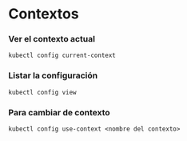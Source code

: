 # Contextos

### Ver el contexto actual

```
kubectl config current-context
```

### Listar la configuración

```
kubectl config view
```

### Para cambiar de contexto

```
kubectl config use-context <nombre del contexto>
```
